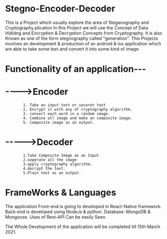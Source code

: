 # Stegno-Encoder-Decoder
This is a Project which usually explore the area of Steganography and Cryptography.plication
In this Project we will use the Concept of Data Hididng and Encryption & Decryption Concepts from Cryptography.
It is also Known as one of the form stegnography called "generation".
This Projects involves an development & production of an android & ios application which are able to take some text and convert it into some kind of image.


# Functionality of an application---
   
   
  #  ---->Encoder
            1. Take an input text or seceret text
            2. Encrypt it with any of cryptography algorithm.
            3. convert each word in a random image.
            4. Combine all image and make an composite image.
            5. Composite image as an output.
  
  
  
  # ----->Decoder
            1.Take Composite Image as an Input
            2.seperate all the image 
            3.apply cryptography algorithm.
            4.decrypt the text.
            5.Plain text as an output.
 
 # FrameWorks & Languages
 
 The application Front-end is going to developed in React-Native framework.
 Back-end is developed using NodeJs & python.
 Database: MongoDB & Mongoose.
 Uses of Rest-API Can be easily Seen.
 
 
 The Whole Development of the application will be completed till 15th March 2021.
